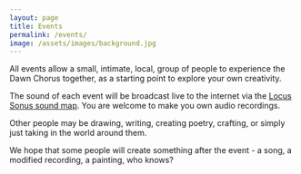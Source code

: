 ```yaml
---
layout: page
title: Events
permalink: /events/
image: /assets/images/background.jpg
---
```


All events allow a small, intimate, local, group of people to experience the Dawn Chorus together, as a starting point to explore your own creativity.

The sound of each event will be broadcast live to the internet via the [Locus Sonus sound map](http://locusonus.org/soundmap/051/). You are welcome to make you own audio recordings.

Other people may be drawing, writing, creating poetry, crafting, or simply just taking in the world around them.

We hope that some people will create something after the event - a song, a modified recording, a painting, who knows?
